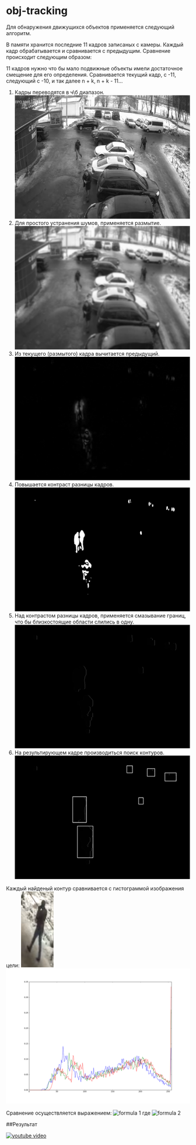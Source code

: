 # obj-tracking

Для обнаружения движущихся объектов применяется следующий алгоритм.

В памяти хранится последние 11 кадров записаных с камеры.
Каждый кадр обрабатывается и сравнивается с предыдущим. Сравнение происходит следующим образом:

11 кадров нужно что бы мало подвижные объекты имели достаточное смещение для его определения.
Сравнивается текущий кадр, с -11, следующий с -10, и так далее n + k, n + k - 11...

1. Кадры переводятся в ч\б диапазон.
![gray](data/frames/893-1-gray.jpg)
1. Для простого устранения шумов, применяется размытие.
![blure](data/frames/893-2-blure.jpg)
1. Из текущего (размытого) кадра вычитается предыдущий.
![delta](data/frames/893-3-delta.jpg)
1. Повышается контраст разницы кадров.
![thresh](data/frames/893-4-thresh.jpg)
1. Над контрастом разницы кадров, применяется смазывание границ, что бы близкостоящие области слились в одну.
![dil](data/frames/893-5-dil.jpg)
1. На результирующем кадре производиться поиск контуров.
![countours](data/frames/893-6-countours.jpg)

Каждый найденый контур сравнивается с гистограммой изображения цели:
![target](data/target.png)
![hist](data/hist.png)

Сравнение осуществляется выражением:
![formula 1](http://docs.opencv.org/2.4/_images/math/a97f7b5144b192bd40b04c165665c9eb1f5cceef.png)
где
![formula 2](http://docs.opencv.org/2.4/_images/math/438152c292378fc2e75dfa048289aaefe29756d2.png)


##Результат

[![youtube video](http://img.youtube.com/vi/6gwxjfIyjEE/0.jpg)](http://www.youtube.com/watch?v=6gwxjfIyjEE)
